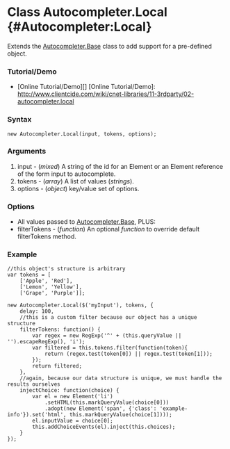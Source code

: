 Class Autocompleter.Local {#Autocompleter:Local}
================================================

Extends the [Autocompleter.Base][] class to add support for a pre-defined object.

### Tutorial/Demo

* [Online Tutorial/Demo][]
[Online Tutorial/Demo]: http://www.clientcide.com/wiki/cnet-libraries/11-3rdparty/02-autocompleter.local

### Syntax

	new Autocompleter.Local(input, tokens, options);

### Arguments

1. input - (*mixed*) A string of the id for an Element or an Element reference of the form input to autocomplete.
2. tokens - (*array*) A list of values (*strings*).
3. options - (*object*) key/value set of options.

### Options

* All values passed to [Autocompleter.Base][], PLUS:
* filterTokens - (*function*) An optional *function* to override default filterTokens method.

### Example
	//this object's structure is arbitrary
	var tokens = [
		['Apple', 'Red'],
		['Lemon', 'Yellow'],
		['Grape', 'Purple']];
	
	new Autocompleter.Local($('myInput'), tokens, {
		delay: 100,
		//this is a custom filter because our object has a unique structure
		filterTokens: function() {
			var regex = new RegExp('^' + (this.queryValue || '').escapeRegExp(), 'i');
			var filtered = this.tokens.filter(function(token){
				return (regex.test(token[0]) || regex.test(token[1]));
			});
			return filtered;
		},
		//again, because our data structure is unique, we must handle the results ourselves
		injectChoice: function(choice) {
			var el = new Element('li')
				.setHTML(this.markQueryValue(choice[0]))
				.adopt(new Element('span', {'class': 'example-info'}).set('html', this.markQueryValue(choice[1])));
			el.inputValue = choice[0];
			this.addChoiceEvents(el).inject(this.choices);
		}
	});

[Autocompleter.Base]: http://clientcide.com/docs/3rdParty/Autocompleter
